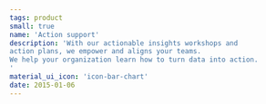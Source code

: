 ```yaml
---
tags: product
small: true
name: 'Action support'
description: 'With our actionable insights workshops and 
action plans, we empower and aligns your teams.
We help your organization learn how to turn data into action.
'
material_ui_icon: 'icon-bar-chart'
date: 2015-01-06
---
```

